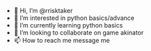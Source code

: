 - 👋 Hi, I’m @rrisktaker
- 👀 I’m interested in python basics/advance
- 🌱 I’m currently learning python basics
- 💞️ I’m looking to collaborate on game akinator
- 📫 How to reach me message me

<!---
rrisktaker/rrisktaker is a ✨ special ✨ repository because its `README.md` (this file) appears on your GitHub profile.
You can click the Preview link to take a look at your changes.
--->
